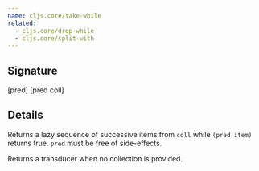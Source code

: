```yaml
---
name: cljs.core/take-while
related:
  - cljs.core/drop-while
  - cljs.core/split-with
---
```


## Signature
[pred]
[pred coll]


## Details

Returns a lazy sequence of successive items from `coll` while `(pred item)`
returns true. `pred` must be free of side-effects.

Returns a transducer when no collection is provided.
